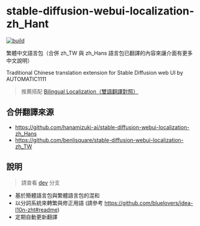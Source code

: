 # stable-diffusion-webui-localization-zh_Hant

[![build](https://github.com/bluelovers/stable-diffusion-webui-localization-zh_Hant/actions/workflows/build.yml/badge.svg?branch=dev)](https://github.com/bluelovers/stable-diffusion-webui-localization-zh_Hant/actions/workflows/build.yml)

繁體中文語言包（合併 zh_TW 與 zh_Hans 語言包已翻譯的內容來讓介面有更多中文說明）

Traditional Chinese translation extension for Stable Diffusion web UI by AUTOMATIC1111

> 推薦搭配 [Bilingual Localization（雙語翻譯對照）](https://github.com/journey-ad/sd-webui-bilingual-localization)

## 合併翻譯來源

- https://github.com/hanamizuki-ai/stable-diffusion-webui-localization-zh_Hans
- https://github.com/benlisquare/stable-diffusion-webui-localization-zh_TW

## 說明

> 請查看 [dev](https://github.com/bluelovers/stable-diffusion-webui-localization-zh_Hant/tree/dev) 分支

- 基於簡體語言包與繁體語言包的混和
- 以分詞系統來轉繁與修正用語 (請參考 https://github.com/bluelovers/idea-l10n-zht#readme)
- 定期自動更新翻譯
